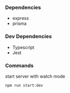 ### Dependencies

- express
- prisma

### Dev Dependencies

- Typescript
- Jest

### Commands

start server with watch mode

```bask
npm run start:dev
```
